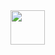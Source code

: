 <a href="https://git.io/typing-svg">
  <img src="https://readme-typing-svg.herokuapp.com/?lines=Salut+je+suis+Shape581;Développeur+CSharp#;Développeur+de+Plugin+Nova-Life&center=true&size=35&color=#ffffff" height="55">
</a>
